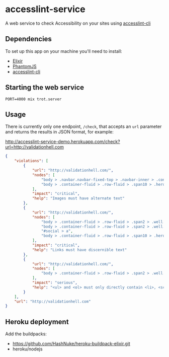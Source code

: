 # accesslint-service

A web service to check Accessibility on your sites using [accesslint-cli](https://github.com/accesslint/accesslint-cli.js)

## Dependencies

To set up this app on your machine you'll need to install:

* [Elixir](http://elixir-lang.org/install.html)
* [PhantomJS](http://phantomjs.org/)
* [accesslint-cli](https://www.npmjs.com/package/accesslint-cli)

## Starting the web service

`PORT=4000 mix trot.server`

## Usage

There is currently only one endpoint, `/check`, that accepts an `url` parameter and returns the results in JSON format,
for example:

http://accesslint-service-demo.herokuapp.com/check?url=http://validationhell.com
```json
{
    "violations": [
        {
            "url": "http://validationhell.com/",
            "nodes": [
                "body > .navbar.navbar-fixed-top > .navbar-inner > .container-fluid > .brand > img",
                "body > .container-fluid > .row-fluid > .span10 > .hero-unit > div > a:nth-of-type(1) > img"
            ],
            "impact": "critical",
            "help": "Images must have alternate text"
        },
        {
            "url": "http://validationhell.com/",
            "nodes": [
                "body > .container-fluid > .row-fluid > .span2 > .well.sidebar-nav > .nav.nav-list > a",
                "body > .container-fluid > .row-fluid > .span2 > .well.sidebar-nav > a",
                "#social > a",
                "body > .container-fluid > .row-fluid > .span10 > .hero-unit > div > a:nth-of-type(1)"
            ],
            "impact": "critical",
            "help": "Links must have discernible text"
        },
        {
            "url": "http://validationhell.com/",
            "nodes": [
                "body > .container-fluid > .row-fluid > .span2 > .well.sidebar-nav > .nav.nav-list"
            ],
            "impact": "serious",
            "help": "<ul> and <ol> must only directly contain <li>, <script> or <template> elements"
        }
    ],
    "url": "http://validationhell.com"
}
```

## Heroku deployment

Add the buildpacks:

* https://github.com/HashNuke/heroku-buildpack-elixir.git
* heroku/nodejs
